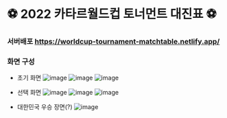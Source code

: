 # ⚽️ 2022 카타르월드컵 토너먼트 대진표 ⚽️

### 서버배포 https://worldcup-tournament-matchtable.netlify.app/

### 화면 구성
- 초기 화면
![image](https://user-images.githubusercontent.com/109272565/207589879-21feea56-bc24-49b8-8a8c-24c2c3932875.png)
![image](https://user-images.githubusercontent.com/109272565/207590133-823dceb2-cd59-408c-a623-c1cea641f2b6.png)
![image](https://user-images.githubusercontent.com/109272565/207590200-4ad1e1e7-1bcb-4ff6-b2b6-e91ebf9f33bb.png)

- 선택 화면
![image](https://user-images.githubusercontent.com/109272565/207590463-e1759b63-9f84-4a58-832e-b71a57f0828f.png)
![image](https://user-images.githubusercontent.com/109272565/207590544-94e2ca38-bbcd-4572-a6c6-a3fc82c7a850.png)
![image](https://user-images.githubusercontent.com/109272565/207590683-4bdb6feb-9780-48fa-b165-1a59b8455666.png)

- 대한민국 우승 장면(?)
![image](https://user-images.githubusercontent.com/109272565/207590839-6b4be60c-9107-4f2b-a1cd-6a933c1dac13.png)

